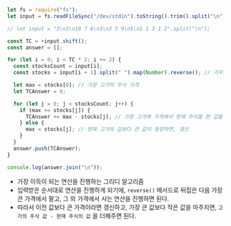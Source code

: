 ```js
let fs = require("fs");
let input = fs.readFileSync("/dev/stdin").toString().trim().split("\n");

// let input = "3\n3\n10 7 6\n3\n3 5 9\n5\n1 1 3 1 2".split("\n");

const TC = +input.shift();
const answer = [];

for (let i = 0; i < TC * 2; i += 2) {
  const stocksCount = input[i];
  const stocks = input[i + 1].split(" ").map(Number).reverse(); // 거꾸로부터 봤을 때

  let max = stocks[0]; // 가장 고가의 주식 가격
  let TCAnswer = 0;

  for (let j = 0; j < stocksCount; j++) {
    if (max >= stocks[j]) {
      TCAnswer += max - stocks[j]; // 가장 고가에 가격에서 현재 주식을 판 값을 TC별 answer에 더해줌
    } else {
      max = stocks[j]; // 현재 고가의 값보다 큰 값이 등장하면, 갱신
    }
  }
  answer.push(TCAnswer);
}

console.log(answer.join("\n"));
```

- 가장 이득이 되는 연산을 진행하는 그리디 알고리즘
- 입력받은 순서대로 연산을 진행하게 되기에, `reverse()` 메서드로 뒤집은 다음 가장 큰 가격에서 팔고, 그 외 가격에서 사는 연산을 진행하면 된다.
- 따라서 이전 값보다 큰 가격이라면 갱신하고, 가장 큰 값보다 작은 값을 마주치면, `고가의 주식 값 - 현재 주식의 값` 을 더해주면 된다.
